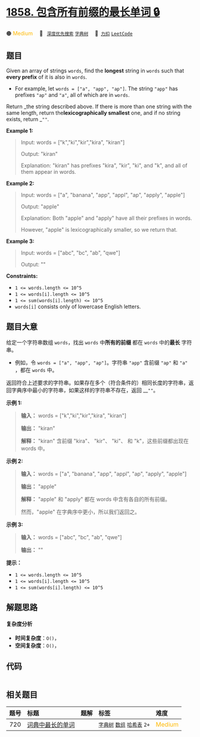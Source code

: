 # [1858. 包含所有前缀的最长单词 🔒](https://2xiao.github.io/leetcode-js/problem/1858.html)

🟠 <font color=#ffb800>Medium</font>&emsp; 🔖&ensp; [`深度优先搜索`](/tag/depth-first-search.md) [`字典树`](/tag/trie.md)&emsp; 🔗&ensp;[`力扣`](https://leetcode.cn/problems/longest-word-with-all-prefixes) [`LeetCode`](https://leetcode.com/problems/longest-word-with-all-prefixes)

## 题目

Given an array of strings `words`, find the **longest** string in `words` such
that **every prefix** of it is also in `words`.

  * For example, let `words = ["a", "app", "ap"]`. The string `"app"` has prefixes `"ap"` and `"a"`, all of which are in `words`.

Return _the string described above. If there is more than one string with the
same length, return the**lexicographically smallest** one, and if no string
exists, return _`""`.



**Example 1:**

> Input: words = ["k","ki","kir","kira", "kiran"]
> 
> Output: "kiran"
> 
> Explanation: "kiran" has prefixes "kira", "kir", "ki", and "k", and all of them appear in words.

**Example 2:**

> Input: words = ["a", "banana", "app", "appl", "ap", "apply", "apple"]
> 
> Output: "apple"
> 
> Explanation: Both "apple" and "apply" have all their prefixes in words.
> 
> However, "apple" is lexicographically smaller, so we return that.

**Example 3:**

> Input: words = ["abc", "bc", "ab", "qwe"]
> 
> Output: ""

**Constraints:**

  * `1 <= words.length <= 10^5`
  * `1 <= words[i].length <= 10^5`
  * `1 <= sum(words[i].length) <= 10^5`
  * `words[i]` consists only of lowercase English letters.


## 题目大意

给定一个字符串数组 `words`，找出 `words` 中**所有的前缀** 都在 `words` 中的**最长** 字符串。

  * 例如，令 `words = ["a", "app", "ap"]`。字符串 `"app"` 含前缀 `"ap"` 和 `"a"` ，都在 `words` 中。

返回符合上述要求的字符串。如果存在多个（符合条件的）相同长度的字符串，返回字典序中最小的字符串，如果这样的字符串不存在，返回 __`""`。

**示例 1:**

> 
> 
> 
> 
> 
> **输入：** words = ["k","ki","kir","kira", "kiran"]
> 
> **输出：** "kiran"
> 
> **解释：** "kiran" 含前缀 "kira"、 "kir"、 "ki"、 和 "k"，这些前缀都出现在 words 中。
> 
> 

**示例 2:**

> 
> 
> 
> 
> 
> **输入：** words = ["a", "banana", "app", "appl", "ap", "apply", "apple"]
> 
> **输出：** "apple"
> 
> **解释：** "apple" 和 "apply" 都在 words 中含有各自的所有前缀。
> 
> 然而，"apple" 在字典序中更小，所以我们返回之。
> 
> 

**示例 3:**

> 
> 
> 
> 
> 
> **输入：** words = ["abc", "bc", "ab", "qwe"]
> 
> **输出：** ""
> 
> 

**提示：**

  * `1 <= words.length <= 10^5`
  * `1 <= words[i].length <= 10^5`
  * `1 <= sum(words[i].length) <= 10^5`


## 解题思路

#### 复杂度分析

- **时间复杂度**：`O()`，
- **空间复杂度**：`O()`，

## 代码

```javascript

```

## 相关题目

<!-- prettier-ignore -->
| 题号 | 标题 | 题解 | 标签 | 难度 |
| :------: | :------ | :------: | :------ | :------ |
| 720 | [词典中最长的单词](https://leetcode.com/problems/longest-word-in-dictionary) |  |  [`字典树`](/tag/trie.md) [`数组`](/tag/array.md) [`哈希表`](/tag/hash-table.md) `2+` | <font color=#ffb800>Medium</font> |